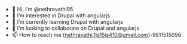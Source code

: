 - 👋 Hi, I’m @nethravathi95
- 👀 I’m interested in Drupal with angularjs
- 🌱 I’m currently learning Drupal with angularjs
- 💞️ I’m looking to collaborate on Drupal and angularjs
- 📫 How to reach me (nethravathi.1js15is410@gmail.com)-9611515096

<!---
nethravathi95/nethravathi95 is a ✨ special ✨ repository because its `README.md` (this file) appears on your GitHub profile.
You can click the Preview link to take a look at your changes.
--->
